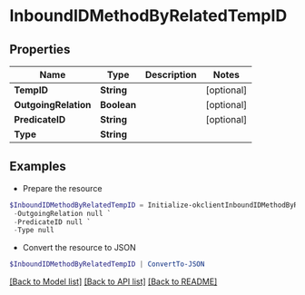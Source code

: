 # InboundIDMethodByRelatedTempID
## Properties

Name | Type | Description | Notes
------------ | ------------- | ------------- | -------------
**TempID** | **String** |  | [optional] 
**OutgoingRelation** | **Boolean** |  | [optional] 
**PredicateID** | **String** |  | [optional] 
**Type** | **String** |  | 

## Examples

- Prepare the resource
```powershell
$InboundIDMethodByRelatedTempID = Initialize-okclientInboundIDMethodByRelatedTempID  -TempID null `
 -OutgoingRelation null `
 -PredicateID null `
 -Type null
```

- Convert the resource to JSON
```powershell
$InboundIDMethodByRelatedTempID | ConvertTo-JSON
```

[[Back to Model list]](../README.md#documentation-for-models) [[Back to API list]](../README.md#documentation-for-api-endpoints) [[Back to README]](../README.md)

